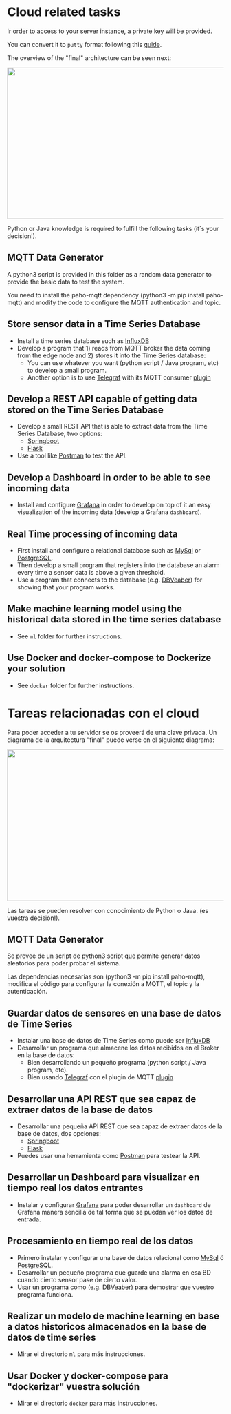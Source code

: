 # Cloud related tasks

Ir order to access to your server instance, a private key will be provided.

You can convert it to ```putty``` format following this [guide](https://www2.linuxacademy.com/howtoguides/17385-use-putty-to-access-ec2-linux-instances-via-ssh-from-windows/).

The overview of the "final" architecture can be seen next: 
<p align="center">
  <img width="650" height="351" src="https://github.com/ikerlan2015/hackathon/blob/master/cloud/cloud-arch.png">
</p>

Python or Java knowledge is required to fulfill the following tasks (it´s your decision!).
 
## MQTT Data Generator

A python3 script is provided in this folder as a random data generator to provide the basic data to test the system.

You need to install the paho-mqtt dependency (python3 -m pip install paho-mqtt) and modify the code to configure the MQTT authentication and topic.
 
## Store sensor data in a Time Series Database 

 * Install a time series database such as [InfluxDB](https://portal.influxdata.com/downloads/)
 * Develop a program that 1) reads from MQTT broker the data coming from the edge node and 2) stores it into the Time Series database:
    * You can use whatever you want (python script / Java program, etc) to develop a small program.
    * Another option is to use [Telegraf](https://www.influxdata.com/time-series-platform/telegraf/) with its MQTT consumer [plugin](https://github.com/influxdata/telegraf/tree/master/plugins/inputs/mqtt_consumer)

## Develop a REST API capable of getting data stored on the Time Series Database

 * Develop a small REST API that is able to extract data from the Time Series Database, two options:
   * [Springboot](https://spring.io/projects/spring-boot)
   * [Flask](https://flask-restful.readthedocs.io/en/latest/)
 * Use a tool like [Postman](https://www.getpostman.com/downloads/) to test the API. 

## Develop a Dashboard in order to be able to see incoming data

 * Install and configure [Grafana](https://grafana.com/) in order to develop on top of it an easy visualization of the incoming data (develop a Grafana ```dashboard```). 

## Real Time processing of incoming data

 * First install and configure a relational database such as [MySql](https://www.mysql.com/) or [PostgreSQL](https://www.postgresql.org/).
 * Then develop a small program that registers into the database an alarm every time a sensor data is above a given threshold. 
 * Use a program that connects to the database (e.g. [DBVeaber](https://dbeaver.io/)) for showing that your program works.

## Make machine learning model using the historical data stored in the time series database

 * See ```ml``` folder for further instructions.

## Use Docker and docker-compose to Dockerize your solution 

 * See ```docker``` folder for further instructions.


# Tareas relacionadas con el cloud

Para poder acceder a tu servidor se os proveerá de una clave privada.
Un diagrama de la arquitectura "final" puede verse en el siguiente diagrama:
<p align="center">
  <img width="650" height="351" src="https://github.com/ikerlan2015/hackathon/blob/master/cloud/cloud-arch.png">
</p>

Las tareas se pueden resolver con conocimiento de Python o Java. (es vuestra decisión!). 


## MQTT Data Generator

Se provee de un script de python3 script que permite generar datos aleatorios para poder probar el sistema.

Las dependencias necesarias son (python3 -m pip install paho-mqtt), modifica el código para configurar la conexión a MQTT, el topic y la autenticación.

## Guardar datos de sensores en una base de datos de Time Series

 * Instalar una base de datos de Time Series como puede ser [InfluxDB](https://portal.influxdata.com/downloads/)
 * Desarrollar un programa que almacene los datos recibidos en el Broker en la base de datos:
    * Bien desarrollando un pequeño programa (python script / Java program, etc).
    * Bien usando [Telegraf](https://www.influxdata.com/time-series-platform/telegraf/) con el plugin de MQTT [plugin](https://github.com/influxdata/telegraf/tree/master/plugins/inputs/mqtt_consumer)

## Desarrollar una API REST que sea capaz de extraer datos de la base de datos

 * Desarrollar una pequeña API REST que sea capaz de extraer datos de la base de datos, dos opciones:
   * [Springboot](https://spring.io/projects/spring-boot)
   * [Flask](https://flask-restful.readthedocs.io/en/latest/)
 * Puedes usar una herramienta como [Postman](https://www.getpostman.com/downloads/) para testear la API. 

## Desarrollar un Dashboard para visualizar en tiempo real los datos entrantes

 * Instalar y configurar [Grafana](https://grafana.com/) para poder desarrollar un ```dashboard``` de Grafana manera sencilla de tal forma que se puedan ver los datos de entrada.

## Procesamiento en tiempo real de los datos

 * Primero instalar y configurar una base de datos relacional como [MySql](https://www.mysql.com/) ó [PostgreSQL](https://www.postgresql.org/).
 * Desarrollar un pequeño programa que guarde una alarma en esa BD cuando cierto sensor pase de cierto valor.
 * Usar un programa como (e.g. [DBVeaber](https://dbeaver.io/)) para demostrar que vuestro programa funciona.

## Realizar un modelo de machine learning en base a datos historicos almacenados en la base de datos de time series

 * Mirar el directorio ```ml``` para más instrucciones.

## Usar Docker y docker-compose para "dockerizar" vuestra solución 

 * Mirar el directorio ```docker``` para más instrucciones.




